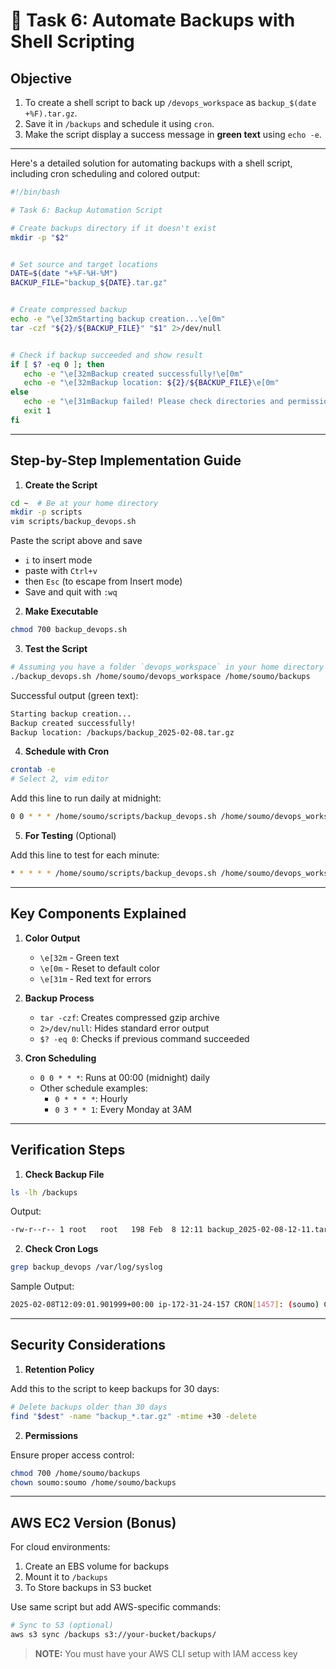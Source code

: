 #  👥 Task 6: Automate Backups with Shell Scripting

## Objective

1. To create a shell script to back up `/devops_workspace` as `backup_$(date +%F).tar.gz`.
2. Save it in `/backups` and schedule it using `cron`.
3. Make the script display a success message in **green text** using `echo -e`.

---

Here's a detailed solution for automating backups with a shell script, including cron scheduling and colored output:

```bash
#!/bin/bash

# Task 6: Backup Automation Script

# Create backups directory if it doesn't exist
mkdir -p "$2"


# Set source and target locations
DATE=$(date "+%F-%H-%M")
BACKUP_FILE="backup_${DATE}.tar.gz"


# Create compressed backup
echo -e "\e[32mStarting backup creation...\e[0m"
tar -czf "${2}/${BACKUP_FILE}" "$1" 2>/dev/null


# Check if backup succeeded and show result
if [ $? -eq 0 ]; then
   echo -e "\e[32mBackup created successfully!\e[0m"
   echo -e "\e[32mBackup location: ${2}/${BACKUP_FILE}\e[0m"
else
   echo -e "\e[31mBackup failed! Please check directories and permissions.\e[0m"
   exit 1
fi
```

---

## Step-by-Step Implementation Guide

1. **Create the Script**

```bash
cd ~  # Be at your home directory
mkdir -p scripts
vim scripts/backup_devops.sh
```

Paste the script above and save

- `i` to insert mode
- paste with `Ctrl+v`
- then `Esc` (to escape from Insert mode)
- Save and quit with `:wq`

2. **Make Executable**

```bash
chmod 700 backup_devops.sh
```

3. **Test the Script**

```bash
# Assuming you have a folder `devops_workspace` in your home directory
./backup_devops.sh /home/soumo/devops_workspace /home/soumo/backups
```

Successful output (green text):

```bash
Starting backup creation...
Backup created successfully!
Backup location: /backups/backup_2025-02-08.tar.gz
```

4. **Schedule with Cron**

```bash
crontab -e
# Select 2, vim editor
```

Add this line to run daily at midnight:

```bash
0 0 * * * /home/soumo/scripts/backup_devops.sh /home/soumo/devops_workspace /home/soumo/backups
```

5. **For Testing** (Optional)

Add this line to test for each minute:

```bash
* * * * * /home/soumo/scripts/backup_devops.sh /home/soumo/devops_workspace /home/soumo/backups
```

---

## Key Components Explained

1. **Color Output**
   - `\e[32m` - Green text
   - `\e[0m` - Reset to default color
   - `\e[31m` - Red text for errors

2. **Backup Process**
   - `tar -czf`: Creates compressed gzip archive
   - `2>/dev/null`: Hides standard error output
   - `$? -eq 0`: Checks if previous command succeeded

3. **Cron Scheduling**
   - `0 0 * * *`: Runs at 00:00 (midnight) daily
   - Other schedule examples:
     - `0 * * * *`: Hourly
     - `0 3 * * 1`: Every Monday at 3AM

---

## Verification Steps

1. **Check Backup File**

```bash
ls -lh /backups
```

Output:

```bash
-rw-r--r-- 1 root   root   198 Feb  8 12:11 backup_2025-02-08-12-11.tar.gz
```

2. **Check Cron Logs**

```bash
grep backup_devops /var/log/syslog
```

Sample Output:

```bash
2025-02-08T12:09:01.901999+00:00 ip-172-31-24-157 CRON[1457]: (soumo) CMD (/home/soumo/scripts/backup_devops.sh /home/soumo/devops_workspace /home/soumo/backups)
```

---

## Security Considerations

1. **Retention Policy**

Add this to the script to keep backups for 30 days:

```bash
# Delete backups older than 30 days
find "$dest" -name "backup_*.tar.gz" -mtime +30 -delete
```

2. **Permissions**

Ensure proper access control:

```bash
chmod 700 /home/soumo/backups
chown soumo:soumo /home/soumo/backups
```

---

## AWS EC2 Version (Bonus)

For cloud environments:

1. Create an EBS volume for backups
2. Mount it to `/backups`
3. To Store backups in S3 bucket

Use same script but add AWS-specific commands:

```bash
# Sync to S3 (optional)
aws s3 sync /backups s3://your-bucket/backups/
```

> **NOTE:**  You must have your AWS CLI setup with IAM access key